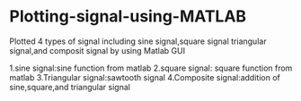 # Plotting-signal-using-MATLAB
Plotted 4 types of signal including sine signal,square signal triangular signal,and composit signal by using Matlab GUI

1.sine signal:sine function from matlab 
2.square signal: square function from matlab 
3.Triangular signal:sawtooth signal 
4.Composite signal:addition of sine,square,and triangular signal

